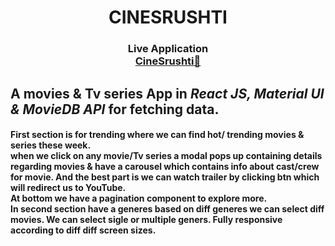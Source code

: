 <h1 align="center">CINESRUSHTI</h1>

<h3 align="center">
Live Application
<br>
<a href="https://SrushtirajBhosale.github.io/cinesrushtihub" target="_blank">CineSrushti🚀</a>
</h3>

<h2>
  A movies & Tv series App in <em> React JS, Material UI & MovieDB API </em> for fetching data.
</h2>

<h4>
  First section is for trending where we can find hot/ trending movies & series these week.
  <br>
  when we click on any movie/Tv series a <strong> modal </strong> pops up containing details regarding movies & have a  <strong> carousel </strong> which contains info about cast/crew for movie.
  And the best part is we can watch trailer by clicking btn which will redirect us to YouTube.
  <br>
  At bottom we have a <strong> pagination </strong> component to explore more.
  <br>
  In second section have a <strong> generes </strong> based on diff generes we can select diff movies. We can select sigle or multiple geners.
  Fully responsive according to diff diff screen sizes.
</h4>

